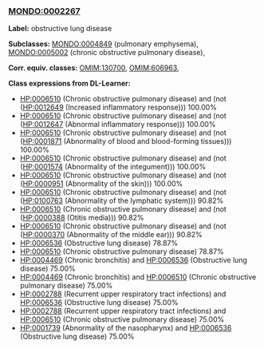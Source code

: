 
### [MONDO:0002267](http://purl.obolibrary.org/obo/MONDO_0002267)
**Label:** obstructive lung disease

**Subclasses:** [MONDO:0004849](http://purl.obolibrary.org/obo/MONDO_0004849) (pulmonary emphysema), [MONDO:0005002](http://purl.obolibrary.org/obo/MONDO_0005002) (chronic obstructive pulmonary disease), 

**Corr. equiv. classes:** [OMIM:130700](http://purl.obolibrary.org/obo/OMIM_130700), [OMIM:606963](http://purl.obolibrary.org/obo/OMIM_606963), 

**Class expressions from DL-Learner:**

- [HP:0006510](http://purl.obolibrary.org/obo/HP_0006510) (Chronic obstructive pulmonary disease) and (not ([HP:0012649](http://purl.obolibrary.org/obo/HP_0012649) (Increased inflammatory response))) 100.00%
- [HP:0006510](http://purl.obolibrary.org/obo/HP_0006510) (Chronic obstructive pulmonary disease) and (not ([HP:0012647](http://purl.obolibrary.org/obo/HP_0012647) (Abnormal inflammatory response))) 100.00%
- [HP:0006510](http://purl.obolibrary.org/obo/HP_0006510) (Chronic obstructive pulmonary disease) and (not ([HP:0001871](http://purl.obolibrary.org/obo/HP_0001871) (Abnormality of blood and blood-forming tissues))) 100.00%
- [HP:0006510](http://purl.obolibrary.org/obo/HP_0006510) (Chronic obstructive pulmonary disease) and (not ([HP:0001574](http://purl.obolibrary.org/obo/HP_0001574) (Abnormality of the integument))) 100.00%
- [HP:0006510](http://purl.obolibrary.org/obo/HP_0006510) (Chronic obstructive pulmonary disease) and (not ([HP:0000951](http://purl.obolibrary.org/obo/HP_0000951) (Abnormality of the skin))) 100.00%
- [HP:0006510](http://purl.obolibrary.org/obo/HP_0006510) (Chronic obstructive pulmonary disease) and (not ([HP:0100763](http://purl.obolibrary.org/obo/HP_0100763) (Abnormality of the lymphatic system))) 90.82%
- [HP:0006510](http://purl.obolibrary.org/obo/HP_0006510) (Chronic obstructive pulmonary disease) and (not ([HP:0000388](http://purl.obolibrary.org/obo/HP_0000388) (Otitis media))) 90.82%
- [HP:0006510](http://purl.obolibrary.org/obo/HP_0006510) (Chronic obstructive pulmonary disease) and (not ([HP:0000370](http://purl.obolibrary.org/obo/HP_0000370) (Abnormality of the middle ear))) 90.82%
- [HP:0006536](http://purl.obolibrary.org/obo/HP_0006536) (Obstructive lung disease) 78.87%
- [HP:0006510](http://purl.obolibrary.org/obo/HP_0006510) (Chronic obstructive pulmonary disease) 78.87%
- [HP:0004469](http://purl.obolibrary.org/obo/HP_0004469) (Chronic bronchitis) and [HP:0006536](http://purl.obolibrary.org/obo/HP_0006536) (Obstructive lung disease) 75.00%
- [HP:0004469](http://purl.obolibrary.org/obo/HP_0004469) (Chronic bronchitis) and [HP:0006510](http://purl.obolibrary.org/obo/HP_0006510) (Chronic obstructive pulmonary disease) 75.00%
- [HP:0002788](http://purl.obolibrary.org/obo/HP_0002788) (Recurrent upper respiratory tract infections) and [HP:0006536](http://purl.obolibrary.org/obo/HP_0006536) (Obstructive lung disease) 75.00%
- [HP:0002788](http://purl.obolibrary.org/obo/HP_0002788) (Recurrent upper respiratory tract infections) and [HP:0006510](http://purl.obolibrary.org/obo/HP_0006510) (Chronic obstructive pulmonary disease) 75.00%
- [HP:0001739](http://purl.obolibrary.org/obo/HP_0001739) (Abnormality of the nasopharynx) and [HP:0006536](http://purl.obolibrary.org/obo/HP_0006536) (Obstructive lung disease) 75.00%


